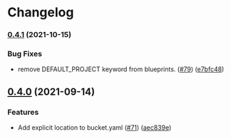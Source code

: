 # Changelog

### [0.4.1](https://www.github.com/GoogleCloudPlatform/blueprints/compare/bucket-blueprint-v0.4.0...bucket-blueprint-v0.4.1) (2021-10-15)


### Bug Fixes

* remove DEFAULT_PROJECT keyword from blueprints. ([#79](https://www.github.com/GoogleCloudPlatform/blueprints/issues/79)) ([e7bfc48](https://www.github.com/GoogleCloudPlatform/blueprints/commit/e7bfc4899d7079c6aa1d005c8f732227c289ad50))

## [0.4.0](https://www.github.com/GoogleCloudPlatform/blueprints/compare/bucket-blueprint-v0.3.0...bucket-blueprint-v0.4.0) (2021-09-14)


### Features

* Add explicit location to bucket.yaml ([#71](https://www.github.com/GoogleCloudPlatform/blueprints/issues/71)) ([aec839e](https://www.github.com/GoogleCloudPlatform/blueprints/commit/aec839ed8124150c0670bc74d4f2aca113fa566d))
